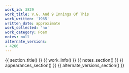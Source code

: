 ```yaml
---
work_id: 3829
work_title: V.G. And 9 Innings Of This
work_written: '1965'
written_date: approximate
work_collected: 'no'
work_category: Poem
notes: null
alternate_versions:
- 4266
---
```


{{ section_title() }}
{{ work_info() }}
{{ notes_section() }}
{{ appearances_section() }}
{{ alternate_versions_section() }}